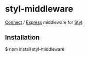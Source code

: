 # styl-middleware

[Connect](https://github.com/senchalabs/connect) / [Express](https://github.com/visionmedia/express) middleware for [Styl](https://github.com/visionmedia/styl).

## Installation

  $ npm install styl-middleware